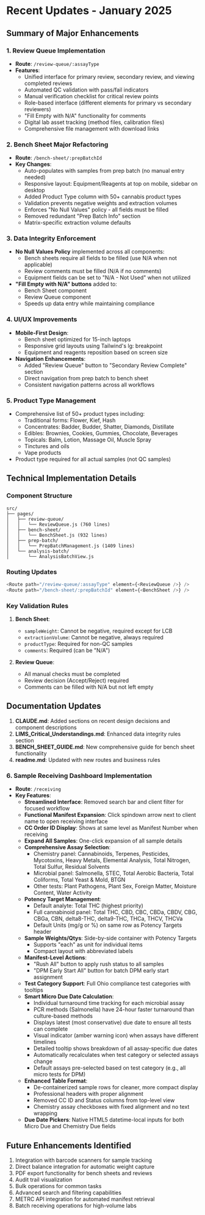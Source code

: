 # Recent Updates - January 2025

## Summary of Major Enhancements

### 1. Review Queue Implementation
- **Route**: `/review-queue/:assayType`
- **Features**:
  - Unified interface for primary review, secondary review, and viewing completed reviews
  - Automated QC validation with pass/fail indicators
  - Manual verification checklist for critical review points
  - Role-based interface (different elements for primary vs secondary reviewers)
  - "Fill Empty with N/A" functionality for comments
  - Digital lab asset tracking (method files, calibration files)
  - Comprehensive file management with download links

### 2. Bench Sheet Major Refactoring
- **Route**: `/bench-sheet/:prepBatchId`
- **Key Changes**:
  - Auto-populates with samples from prep batch (no manual entry needed)
  - Responsive layout: Equipment/Reagents at top on mobile, sidebar on desktop
  - Added Product Type column with 50+ cannabis product types
  - Validation prevents negative weights and extraction volumes
  - Enforces "No Null Values" policy - all fields must be filled
  - Removed redundant "Prep Batch Info" section
  - Matrix-specific extraction volume defaults

### 3. Data Integrity Enforcement
- **No Null Values Policy** implemented across all components:
  - Bench sheets require all fields to be filled (use N/A when not applicable)
  - Review comments must be filled (N/A if no comments)
  - Equipment fields can be set to "N/A - Not Used" when not utilized
- **"Fill Empty with N/A" buttons** added to:
  - Bench Sheet component
  - Review Queue component
  - Speeds up data entry while maintaining compliance

### 4. UI/UX Improvements
- **Mobile-First Design**:
  - Bench sheet optimized for 15-inch laptops
  - Responsive grid layouts using Tailwind's lg: breakpoint
  - Equipment and reagents reposition based on screen size
- **Navigation Enhancements**:
  - Added "Review Queue" button to "Secondary Review Complete" section
  - Direct navigation from prep batch to bench sheet
  - Consistent navigation patterns across all workflows

### 5. Product Type Management
- Comprehensive list of 50+ product types including:
  - Traditional forms: Flower, Kief, Hash
  - Concentrates: Badder, Budder, Shatter, Diamonds, Distillate
  - Edibles: Brownies, Cookies, Gummies, Chocolate, Beverages
  - Topicals: Balm, Lotion, Massage Oil, Muscle Spray
  - Tinctures and oils
  - Vape products
- Product type required for all actual samples (not QC samples)

## Technical Implementation Details

### Component Structure
```
src/
├── pages/
│   ├── review-queue/
│   │   └── ReviewQueue.js (760 lines)
│   ├── bench-sheet/
│   │   └── BenchSheet.js (932 lines)
│   ├── prep-batch/
│   │   └── PrepBatchManagement.js (1409 lines)
│   └── analysis-batch/
│       └── AnalysisBatchView.js
```

### Routing Updates
```javascript
<Route path="/review-queue/:assayType" element={<ReviewQueue />} />
<Route path="/bench-sheet/:prepBatchId" element={<BenchSheet />} />
```

### Key Validation Rules
1. **Bench Sheet**:
   - `sampleWeight`: Cannot be negative, required except for LCB
   - `extractionVolume`: Cannot be negative, always required
   - `productType`: Required for non-QC samples
   - `comments`: Required (can be "N/A")

2. **Review Queue**:
   - All manual checks must be completed
   - Review decision (Accept/Reject) required
   - Comments can be filled with N/A but not left empty

## Documentation Updates
1. **CLAUDE.md**: Added sections on recent design decisions and component descriptions
2. **LIMS_Critical_Understandings.md**: Enhanced data integrity rules section
3. **BENCH_SHEET_GUIDE.md**: New comprehensive guide for bench sheet functionality
4. **readme.md**: Updated with new routes and business rules

### 6. Sample Receiving Dashboard Implementation
- **Route**: `/receiving`
- **Key Features**:
  - **Streamlined Interface**: Removed search bar and client filter for focused workflow
  - **Functional Manifest Expansion**: Click spindown arrow next to client name to open receiving interface
  - **CC Order ID Display**: Shows at same level as Manifest Number when receiving
  - **Expand All Samples**: One-click expansion of all sample details
  - **Comprehensive Assay Selection**:
    - Chemistry panel: Cannabinoids, Terpenes, Pesticides, Mycotoxins, Heavy Metals, Elemental Analysis, Total Nitrogen, Total Sulfur, Residual Solvents
    - Microbial panel: Salmonella, STEC, Total Aerobic Bacteria, Total Coliforms, Total Yeast & Mold, BTGN
    - Other tests: Plant Pathogens, Plant Sex, Foreign Matter, Moisture Content, Water Activity
  - **Potency Target Management**:
    - Default analyte: Total THC (highest priority)
    - Full cannabinoid panel: Total THC, CBD, CBC, CBDa, CBDV, CBG, CBGa, CBN, delta8-THC, delta9-THC, THCa, THCV, THCVa
    - Default Units (mg/g or %) on same row as Potency Targets header
  - **Sample Weights/Qtys**: Side-by-side container with Potency Targets
    - Supports "each" as unit for individual items
    - Compact layout with abbreviated labels
  - **Manifest-Level Actions**:
    - "Rush All" button to apply rush status to all samples
    - "DPM Early Start All" button for batch DPM early start assignment
  - **Test Category Support**: Full Ohio compliance test categories with tooltips
  - **Smart Micro Due Date Calculation**:
    - Individual turnaround time tracking for each microbial assay
    - PCR methods (Salmonella) have 24-hour faster turnaround than culture-based methods
    - Displays latest (most conservative) due date to ensure all tests can complete
    - Visual indicator (amber warning icon) when assays have different timelines
    - Detailed tooltip shows breakdown of all assay-specific due dates
    - Automatically recalculates when test category or selected assays change
    - Default assays pre-selected based on test category (e.g., all micro tests for DPM)
  - **Enhanced Table Format**:
    - De-containerized sample rows for cleaner, more compact display
    - Professional headers with proper alignment
    - Removed CC ID and Status columns from top-level view
    - Chemistry assay checkboxes with fixed alignment and no text wrapping
  - **Due Date Pickers**: Native HTML5 datetime-local inputs for both Micro Due and Chemistry Due fields

## Future Enhancements Identified
1. Integration with barcode scanners for sample tracking
2. Direct balance integration for automatic weight capture
3. PDF export functionality for bench sheets and reviews
4. Audit trail visualization
5. Bulk operations for common tasks
6. Advanced search and filtering capabilities
7. METRC API integration for automated manifest retrieval
8. Batch receiving operations for high-volume labs